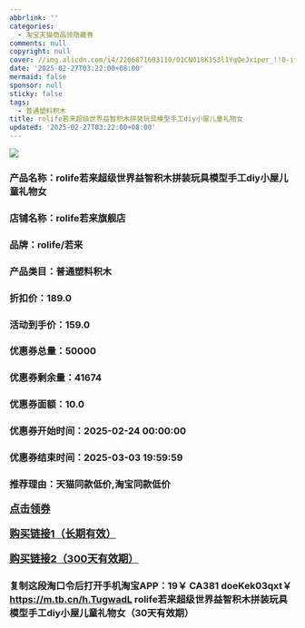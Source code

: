 ```yaml
---
abbrlink: ''
categories:
  - 淘宝天猫商品领隐藏券
comments: null
copyright: null
cover: //img.alicdn.com/i4/2206871603110/O1CN018K1S3l1YqQeJxiper_!!0-item_pic.jpg
date: '2025-02-27T03:22:00+08:00'
mermaid: false
sponsor: null
sticky: false
tags:
  - 普通塑料积木
title: rolife若来超级世界益智积木拼装玩具模型手工diy小屋儿童礼物女
updated: '2025-02-27T03:22:00+08:00'
--- 
```


![](//img.alicdn.com/i4/2206871603110/O1CN018K1S3l1YqQeJxiper_!!0-item_pic.jpg)

### 产品名称：rolife若来超级世界益智积木拼装玩具模型手工diy小屋儿童礼物女
### 店铺名称：rolife若来旗舰店
### 品牌：rolife/若来
### 产品类目：普通塑料积木
### 折扣价：189.0
### 活动到手价：159.0
### 优惠券总量：50000
### 优惠券剩余量：41674
### 优惠券面额：10.0
### 优惠券开始时间：2025-02-24 00:00:00	
### 优惠券结束时间：2025-03-03 19:59:59	
### 推荐理由：天猫同款低价,淘宝同款低价

<p style="font-size: 18px; font-weight: bold;">
  <a href="https://uland.taobao.com/coupon/edetail?e=REZ2dSOH3fqlhHvvyUNXZfh8CuWt5YH5OVuOuRD5gLJMmdsrkidbOUV9IBA4kmjLofH%2F1gLA5ACy6PC6WoyFko%2Bb1bnqBU6H4svBr3mi3QCAzDrxODrBep0mhBhtWs4jCBKtgsfhHi30TcIixZTmmAcY88rbnPan2cFY6qAkBQtBJFJ%2BvjUN8ntmqcse8Yv7yqA3eGWtIEFPc39vTzcAEdG%2BGKMwuFyvaDx4bJh%2FRqz63CJspjYZaskwIZqZ4SaNDvAqmTbQw9E5C%2Baqp0HtX4aqqLUPJuRhhp%2BkPxa99CAJFu8b5%2Fq2vohaoyw4w5GPlWR%2FeghaMtlVbrKqp4Yn8g%3D%3D&traceId=2166d8db17407296732636749d133b&union_lens=lensId%3AOPT%401740729692%402133e775_0e11_1954b932f60_a855%4001%40eyJmbG9vcklkIjo3MzM1NH0ie" target="_blank">点击领券</a>
</p>
<p style="font-size: 18px; font-weight: bold;">
  <a href="https://s.click.taobao.com/t?e=m%3D2%26s%3DkoopPXg%2FXPtw4vFB6t2Z2ueEDrYVVa64K7Vc7tFgwiHjf2vlNIV67kkfnVn6TwKdsmcYjUfw1pL3ID%2FV1RqsF4wnCJeELi4I%2FIEn%2BS1IjHAB0ghlTd7WlZVm%2FOAUUFw71qrpxiwMoCNxc1AtbZGVSz2I32UcnJ4pUT2uTWbmDKHNEPXytV9ALtCLThlbPuuZLb93Df8fOzjxwSVw0g8m5XEbU6fIj%2FygCA4pby1L7AqseM8JTJId%2BmiHVQw5EHfW9VEOOuWJ%2BEijO9AJYjY8CXJ%2BwEVkOqHF%2FasCdS0uCG7pEwFm%2BZx4MJM7%2B6GsmlmU" target="_blank">购买链接1（长期有效）</a>
</p>
<p style="font-size: 18px; font-weight: bold;">
  <a href="https://s.click.taobao.com/eqmtOYs" target="_blank">购买链接2（300天有效期）</a>
</p>

### 复制这段淘口令后打开手机淘宝APP：19￥ CA381 doeKek03qxt￥ https://m.tb.cn/h.TugwadL  rolife若来超级世界益智积木拼装玩具模型手工diy小屋儿童礼物女（30天有效期）
